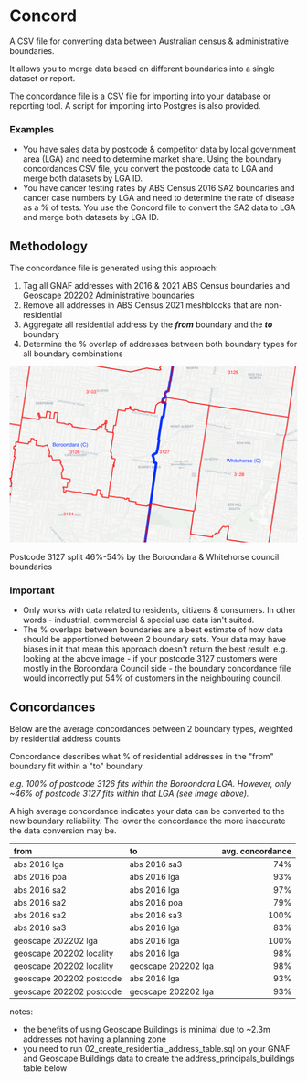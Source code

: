 # Concord

A CSV file for converting data between Australian census & administrative boundaries.

It allows you to merge data based on different boundaries into a single dataset or report.

The concordance file is a CSV file for importing into your database or reporting tool. A script for importing into Postgres is also provided.

### Examples

- You have sales data by postcode & competitor data by local government area (LGA) and need to determine market share. Using the boundary concordances CSV file, you convert the postcode data to LGA and merge both datasets by LGA ID.
- You have cancer testing rates by ABS Census 2016 SA2 boundaries and cancer case numbers by LGA and need to determine the rate of disease as a % of tests. You use the Concord file to convert the SA2 data to LGA and merge both datasets by LGA ID.

## Methodology

The concordance file is generated using this approach:

1. Tag all GNAF addresses with 2016 & 2021 ABS Census boundaries and Geoscape 202202 Administrative boundaries 
2. Remove all addresses in ABS Census 2021 meshblocks that are non-residential
3. Aggregate all residential address by the _**from**_ boundary and the _**to**_ boundary
4. Determine the % overlap of addresses between both boundary types for all boundary combinations

![pc_vs_lga.png](https://github.com/iag-geo/concord/blob/main/pc_vs_lga.png "ABS 2016 Postcodes (pink) vs LGAs (blue)")

Postcode 3127 split 46%-54% by the Boroondara & Whitehorse council boundaries

### Important
- Only works with data related to residents, citizens & consumers. In other words - industrial, commercial & special use data isn't suited.
- The % overlaps between boundaries are a best estimate of how data should be apportioned between 2 boundary sets. Your data may have biases in it that mean this approach doesn't return the best result. e.g. looking at the above image - if your postcode 3127 customers were mostly in the Boroondara Council side - the boundary concordance file would incorrectly put 54% of customers in the neighbouring council.

## Concordances

Below are the average concordances between 2 boundary types, weighted by residential address counts

Concordance describes what % of residential addresses in the "from" boundary fit within a "to" boundary.

_e.g. 100% of postcode 3126 fits within the Boroondara LGA. However, only ~46% of postcode 3127 fits within that LGA (see image above)._

A high average concordance indicates your data can be converted to the new boundary reliability. The lower the concordance the more inaccurate the data conversion may be. 

| from                     | to                  | avg. concordance |
|:-------------------------|:--------------------|-----------------:|
| abs 2016 lga             | abs 2016 sa3             |         74% |
| abs 2016 poa             | abs 2016 lga             |         93% |
| abs 2016 sa2             | abs 2016 lga             |         97% |
| abs 2016 sa2             | abs 2016 poa             |         79% |
| abs 2016 sa2             | abs 2016 sa3             |        100% |
| abs 2016 sa3             | abs 2016 lga             |         83% |
| geoscape 202202 lga      | abs 2016 lga             |        100% |
| geoscape 202202 locality | abs 2016 lga             |         98% |
| geoscape 202202 locality | geoscape 202202 lga      |         98% |
| geoscape 202202 postcode | abs 2016 lga             |         93% |
| geoscape 202202 postcode | geoscape 202202 lga      |         93% |


notes:
 - the benefits of using Geoscape Buildings is minimal due to ~2.3m addresses not having a planning zone
 - you need to run 02_create_residential_address_table.sql on your GNAF and Geoscape Buildings data to create the
   address_principals_buildings table below




